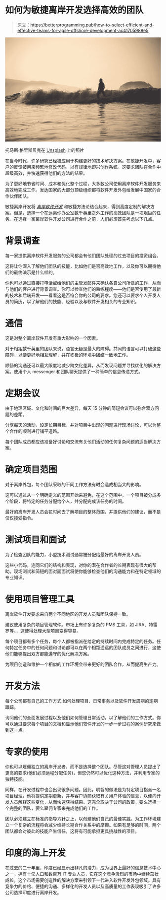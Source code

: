 # 如何为敏捷离岸开发选择高效的团队

> 原文：<https://betterprogramming.pub/how-to-select-efficient-and-effective-teams-for-agile-offshore-development-ac41705988e5>

![](img/3c7c2a6852de66c48606b4e6fd3ef71f.png)

托马斯·格里斯贝克在 [Unsplash](https://unsplash.com/search/photos/offshore?utm_source=unsplash&utm_medium=referral&utm_content=creditCopyText) 上的照片

在当今时代，许多研究已经被应用于构建更好的技术解决方案。在敏捷开发中，客户的反馈被用来频繁地修改代码，以有规律地即兴创作系统。这要求团队在合作中超级高效，并快速获得他们的方法的结果。

为了更好地节省时间、成本和优化整个过程，大多数公司使用离岸软件开发服务来高效地完成工作。发达国家的大部分顶级组织都将软件开发外包给发展中国家的合作伙伴团队。

敏捷离岸开发将 [*离岸软件开发*](https://www.cuelogic.com/offshore-software-development) 和敏捷方法论结合起来，得到高度定制的解决方案。但是，选择一个在远离你办公室数千英里之外工作的高效团队是一项艰巨的任务。在选择一家离岸软件开发公司进行合作之前，人们必须首先考虑以下几点。

# **背景调查**

每一家提供离岸软件开发服务的公司都会有他们团队处理的过去项目的投资组合。

这将让你深入了解他们团队的技能，比如他们是否高效地工作，以及你可以期待他们的最终演示是什么样的。

你也可以通过直接打电话或给他们的主管发邮件来确认各自公司所做的工作，从而与他们的客户进行背景调查。你可以检查他们的熟练程度——他们是否使用了最新的技术和后端开发——看看这是否符合你的公司的要求。您还可以要求个人开发人员的简历，以了解他们的技能、经验以及与软件开发相关的专业知识。

# **通信**

这是对整个离岸软件开发有重大影响的一个因素。

对于相距数千英里的团队来说，语言无疑是最大的障碍。共同的语言可以打破这些障碍，以便更好地相互理解，并在积极的环境中团结一致地工作。

顺畅的沟通还可以最大限度地减少跨文化差异，从而发现问题并寻找优化的解决方案。使用个人 messenger 和团队聊天提供了一种简单的信息传递方式。

# **定期会议**

由于地理区域、文化和时间的巨大差异，每天 15 分钟的简短会议可以弥合双方问题的差距。

分享每天的活动，设定长期目标，并对项目中出现的问题进行现场讨论，可以为整个合作的顺利进行铺平道路。

每个团队成员都应该准备好讨论和交流有关他们活动的任何复杂问题的适当解决方案。

# **确定项目范围**

对于离岸外包，每个团队采取的不同工作方法有时会造成相当大的影响。

这可以通过从一个明确定义的范围开始来避免，在这个范围中，一个项目被分成多个阶段，将特定的任务分配给个人，并分配完成该任务的时间。

最好的离岸开发人员会花时间去了解项目的整体范围，并提供他们的建议，而不是仅仅接受指令。

# **测试项目和面试**

为了检查团队的能力，小型技术测试通常被分配给最好的离岸开发人员。

这些小代码，连同它们的结构和表现，对你的潜在合作者的长期表现有很大的帮助。现场测试和简短的面对面面试将使你能够检查他们的沟通能力和在特定领域的专业知识。

# **使用项目管理工具**

离岸软件开发要求来自两个不同地区的开发人员和团队保持一致。

建议使用复杂的项目管理软件。市场上有许多复杂的 PMS 工具，如 JIRA、特雷罗等。，这使得处理大型项目变得容易。

每个项目都有多个任务，每个人都被指派在给定的持续时间内完成特定的任务。任何特定任务中的任何问题和讨论都可以在两个相距遥远的团队成员之间进行，这使他们能够提出双方都能遵守的优化解决方案。

为项目创造和维护一个相似的工作环境会带来更好的团队合作，从而提高生产力。

# **开发方法**

每个公司都有自己的工作方式:如何处理项目、日常事务以及软件开发周期的定期跟踪。

询问他们的全面发展过程以及他们如何管理日常活动，以了解他们的工作方式。你可以通过要求每个项目的文档和显示他们软件开发的一步一步过程的案例研究来做到这一点。

# **专家的使用**

你也可以雇佣独立的离岸开发者，而不是选择整个团队。尽管这对管理人员提出了更高的要求(他们必须远程分配任务)，但您仍然可以优化这种方法，并利用专家的独特技能。

同样，在开发过程中也会出现很多问题。因此，明智的做法是为特定项目指派一名项目经理，他将提供定期更新，并与客户协商获取有关用户体验的信息，以便向开发人员解释这些变化，从而快速获得结果。这完全取决于公司的政策，要么选择一个完整的团队，要么雇佣专家来完成他们的工作。

团队必须建立在标准的指导方针之上，以创建他们自己的最佳实践。为工作环境建立一个复杂的流程将会减少维持长期合作关系中的摩擦。如果有足够的时间，两个团队都会对彼此的技能产生信任，这将有可能承担更具挑战性的项目。

# **印度的海上开发**

在过去的二十年里，印度已经显示出非凡的潜力，成为世界上最好的信息技术中心之一。拥有十亿人口和数百万 IT 专业人员，它在这个竞争激烈的市场中继续茁壮成长，这个市场需要创造性的解决方案来引领下一代进入软件开发外包领域。具有竞争力的价格、便捷的沟通、多样化的开发人员以及高质量的工作表现吸引了许多公司选择印度进行离岸开发。